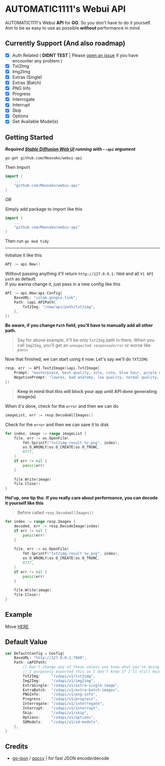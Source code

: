 # AUTOMATIC1111's Webui API

AUTOMATIC1111's Webui **API** for **GO**. So you don't have to do it yourself.   
Aim to be as easy to use as possible ***without*** performance in mind.  

## Currently Support (And also roadmap)

- [x] Auth Related ( **DIDNT TEST** | Please [open an issue](https://github.com/Meonako/webui-api/issues/new) if you have encounter any problem )
- [x] Txt2Img
- [x] Img2Img
- [x] Extras (Single)
- [x] Extras (Batch)
- [x] PNG Info
- [x] Progress
- [x] Interrogate
- [x] Interrupt
- [x] Skip
- [x] Options
- [x] Get Available Model(s)
 
## Getting Started

***Required [Stable Diffusion Web UI](https://github.com/AUTOMATIC1111/stable-diffusion-webui) running with `--api` argument***

```
go get github.com/Meonako/webui-api
```
Then Import
```go
import (
    ...
    "github.com/Meonako/webui-api"
)
```

_OR_

Simply add package to import like this
```go
import (
    ...
    "github.com/Meonako/webui-api"
)
```

Then run `go mod tidy`

---

Initialize it like this

```go
API := api.New()
```

Without passing anything it'll return `http://127.0.0.1:7860` and all `V1 API path` as default.  
If you wanna change it, just pass in a new config like this

```go
API := api.New(api.Config{
    BaseURL: "colab.google.link",
    Path: &api.APIPath{
        Txt2Img: "/new/api/path/txt2img",
    },
})
```
**Be aware, if you change `Path` field, you'll have to manually add all other path.**  
> Say for above example, it'll be only `Txt2Img` path in there. When you call `Img2Img`, you'll get an `unexpected response`/`error` or worse like `panic`


Now that finished, we can start using it now. Let's say we'll do `TXT2IMG`
```go
resp, err := API.Text2Image(&api.Txt2Image{
    Prompt: "masterpiece, best quality, solo, cute, blue hair, purple eyes",
    NegativePrompt: "lowres, bad anatomy, low quality, normal quality, worst quality",
})
```
> **Keep in mind that this will block your app until API done generating image(s)**

When it's done, check for the `error` and then we can do

```go
imageList, err := resp.DecodeAllImages()
```
Check for the `error` and then we can save it to disk

```go
for index, image := range imageList {
    file, err := os.OpenFile(
        fmt.Sprintf("txt2img-result %v.png", index), 
        os.O_WRONLY|os.O_CREATE|os.O_TRUNC,
        0777,
    )
    if err != nil {
        panic(err)
    }
    
    file.Write(image)
    file.Close()
}
```

**Hol'up, one tip tho. If you really care about performance, you can decode it yourself like this**  
> Before called `resp.DecodeAllImages()`

```go
for index := range resp.Images {
    decoded, err := resp.DecodeImage(index)
    if err != nil {
        panic(err)
    }
    
    file, err := os.OpenFile(
        fmt.Sprintf("txt2img-result %v.png", index), 
        os.O_WRONLY|os.O_CREATE|os.O_TRUNC,
        0777,
    )
    if err != nil {
        panic(err)
    }
    
    file.Write(image)
    file.Close()
}
```

## Example

Move [HERE](https://github.com/Meonako/webui-api/wiki/Example)

## Default Value
```go
var DefaultConfig = Config{
    BaseURL: "http://127.0.0.1:7860",
    Path: &APIPath{
        // Don't change any of these unless you know what you're doing. 
        // I purposely exported this as I don't know If I'll still maintain this pkg in the future
        Txt2Img:     "/sdapi/v1/txt2img",
        Img2Img:     "/sdapi/v1/img2img",
        ExtraSingle: "/sdapi/v1/extra-single-image",
        ExtraBatch:  "/sdapi/v1/extra-batch-images",
        PNGInfo:     "/sdapi/v1/png-info",
        Progress:    "/sdapi/v1/progress",
        Interrogate: "/sdapi/v1/interrogate",
        Interrupt:   "/sdapi/v1/interrupt",
        Skip:        "/sdapi/v1/skip",
        Options:     "/sdapi/v1/options",
        SDModels:    "/sdapi/v1/sd-models",
    },
}
```

## Credits
- [go-json](https://github.com/goccy/go-json) / [goccy](https://github.com/goccy) | for fast JSON encode/decode
